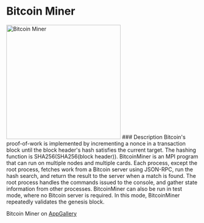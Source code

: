 # Bitcoin Miner
<img src="http://appgallery.maxeler.com/v0.1/app/Bitcoin Miner/icon" alt="Bitcoin Miner" height="300" width="300">
### Description
Bitcoin's proof-of-work is implemented by incrementing a nonce in a transaction block until the block header's hash satisfies the current target. The hashing function is SHA256(SHA256(block header)). BitcoinMiner is an MPI program that can run on multiple nodes and multiple cards. Each process, except the root process, fetches work from a Bitcoin server using JSON-RPC, run the hash search, and return the result to the server when a match is found. The root process handles the commands issued to the console, and gather state information from other processes. BitcoinMiner can also be run in test mode, where no Bitcoin server is required. In this mode, BitcoinMiner repeatedly validates the genesis block.


Bitcoin Miner on [AppGallery](http://appgallery.maxeler.com/) 
